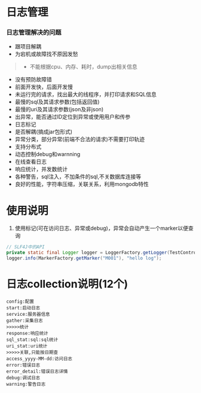 
# 日志管理
### 日志管理解决的问题
* 跟项目解耦
* 为宕机或故障找不原因发愁
> * 不能根据cpu、内存、耗时，dump出相关信息
* 没有预防故障错
* 前面开发快，后面开发慢
* 未运行完的请求，找出最大的线程序，并打印请求和SQL信息
* 最慢的sql及其请求参数(包括返回值)
* 最慢的uri及其请求参数(json及非json)
* 出异常，能否通过ID定位到异常或使用用户和传参
* 日志标记
* 是否解耦(搞成jar包形式)
* 异常分类，部分异常(前端不合法的请求)不需要打印轨迹
* 支持分布式
* 动态控制debug和warnning
* 在线查看日志
* 响应统计，并发数统计
* 各种警告，sql注入，不加条件的sql,不关数据库连接等
* 良好的性能，字符串压缩，关联关系，利用mongodb特性

# 使用说明
1. 使用标记(可在访问日志、异常或debug)，异常会自动产生一个marker以便查询
```java
// SLF4J中的API
private static final Logger logger = LoggerFactory.getLogger(TestController.class);
logger.info(MarkerFactory.getMarker("M001"), "hello log");
```

# 日志collection说明(12个)
```
config:配置
start:启动日志
service:服务器信息
gather:采集日志
>>>>>统计
response:响应统计
sql_stat:sql:sql统计
uri_stat:uri统计
>>>>>关联,只能按日期查
access_yyyy-MM-dd:访问日志
error:错误日志
error_detail:错误日志详情
debug:调试日志
warning:警告日志
```


